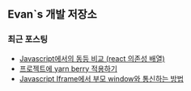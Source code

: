 ## Evan`s 개발 저장소

### 최근 포스팅
- [Javascript에서의 동등 비교 (react 의존성 배열)]("https://kwtjdtn.tistory.com/15")
- [프로젝트에 yarn berry 적용하기]("https://kwtjdtn.tistory.com/14")
- [Javascript Iframe에서 부모 window와 통신하는 방법](https://kwtjdtn.tistory.com/13)